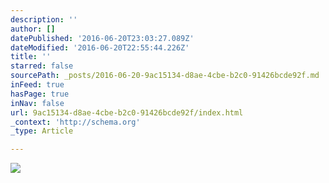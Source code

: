 ```yaml
---
description: ''
author: []
datePublished: '2016-06-20T23:03:27.089Z'
dateModified: '2016-06-20T22:55:44.226Z'
title: ''
starred: false
sourcePath: _posts/2016-06-20-9ac15134-d8ae-4cbe-b2c0-91426bcde92f.md
inFeed: true
hasPage: true
inNav: false
url: 9ac15134-d8ae-4cbe-b2c0-91426bcde92f/index.html
_context: 'http://schema.org'
_type: Article

---
```

![](https://the-grid-user-content.s3-us-west-2.amazonaws.com/ae1debef-de31-483c-befb-ce3a0dd39a4f.jpg)